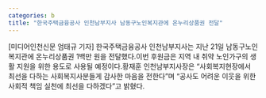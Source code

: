 ```yaml
---
categories: b
title: "한국주택금융공사 인천남부지사 남동구노인복지관에 온누리상품권 전달"
---
```

[미디어인천신문 엄태규 기자] 한국주택금융공사 인천남부지사는 지난 21일 남동구노인복지관에 온누리상품권 1백만 원을 전달했다.이번 후원금은 지역 내 취약 노인가구의 생활 지원을 위한 용도로 사용될 예정이다.황재훈 인천남부지사장은 “사회복지현장에서 최선을 다하는 사회복지사분들게 감사한 마음을 전한다”며 “공사도 어려운 이웃을 위한 사회적 책임 실천에 최선을 다하겠다”고 밝혔다.